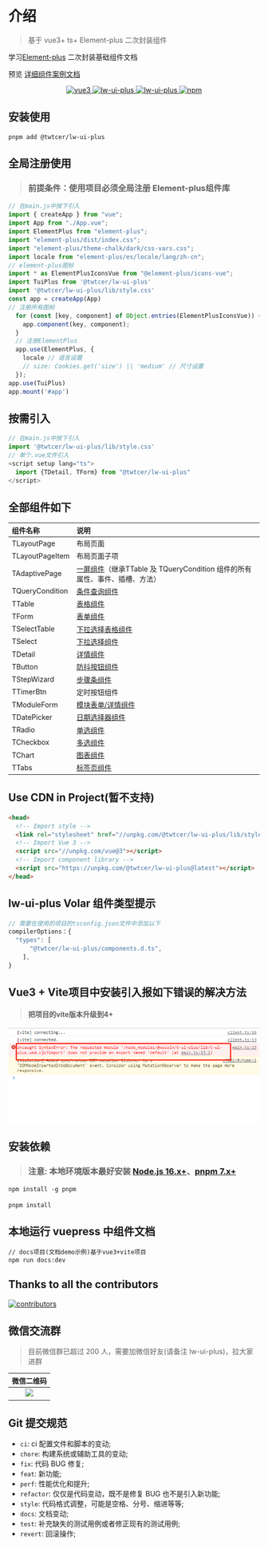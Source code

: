  

# 介绍

> 基于 vue3+ ts+ Element-plus 二次封装组件

学习[Element-plus](https://element-plus.org/zh-CN/) 二次封装基础组件文档

预览 [详细组件案例文档](https://twtcer.github.io/lw-ui-plus/) 

<p align="center">
  <a href="https://github.com/vuejs/vue" target="_blank">
    <img src="https://img.shields.io/badge/vue-3.2.36-brightgreen.svg" alt="vue3">
  </a>
  <a href="https://gitee.com/twtcer/lw-ui-plus/stargazers" target="_blank">
    <img src="https://gitee.com/twtcer/lw-ui-plus/badge/star.svg?theme=dark" alt="lw-ui-plus">
  </a>
   <a href="https://github.com/twtcer/lw-ui-plus/stargazers" target="_blank">
    <img src="https://img.shields.io/github/stars/twtcer/lw-ui-plus.svg" alt="lw-ui-plus">
  </a>
   <a href="https://www.npmjs.com/package/@twtcer/lw-ui-plus" target="_blank">
      <img alt="npm" src="https://img.shields.io/npm/v/@twtcer/lw-ui-plus.svg" />
    </a>
</p>
 
## 安装使用

```shell
pnpm add @twtcer/lw-ui-plus
```

## 全局注册使用

> ### 前提条件：使用项目必须全局注册 Element-plus组件库

```js
// 在main.js中按下引入
import { createApp } from "vue";
import App from "./App.vue";
import ElementPlus from "element-plus";
import "element-plus/dist/index.css";
import "element-plus/theme-chalk/dark/css-vars.css";
import locale from "element-plus/es/locale/lang/zh-cn";
// element-plus图标
import * as ElementPlusIconsVue from "@element-plus/icons-vue";
import TuiPlus from '@twtcer/lw-ui-plus'
import '@twtcer/lw-ui-plus/lib/style.css'
const app = createApp(App)
// 注册所有图标
  for (const [key, component] of Object.entries(ElementPlusIconsVue)) {
    app.component(key, component);
  }
  // 注册ElementPlus
  app.use(ElementPlus, {
    locale // 语言设置
    // size: Cookies.get('size') || 'medium' // 尺寸设置
  });
app.use(TuiPlus)
app.mount('#app')
```

## 按需引入

```js
// 在main.js中按下引入
import '@twtcer/lw-ui-plus/lib/style.css'
// 单个.vue文件引入
<script setup lang="ts">
  import {TDetail, TForm} from "@twtcer/lw-ui-plus"
</script>
```
## 全部组件如下
| 组件名称        | 说明                                                                                                                                                       |
| :-------------- | :--------------------------------------------------------------------------------------------------------------------------------------------------------- |
| TLayoutPage     | 布局页面                                                                                                                                                   |
| TLayoutPageItem | 布局页面子项                                                                                                                                               |
| TAdaptivePage   | [一屏组件](https://twtcer.github.io/lw-ui-plus/components/TAdaptivePage/base.html?_blank)（继承TTable 及 TQueryCondition 组件的所有属性、事件、插槽、方法） |
| TQueryCondition | [条件查询组件](https://twtcer.github.io/lw-ui-plus/components/TQueryCondition/base.html?_blank)                                                             |
| TTable          | [表格组件](https://twtcer.github.io/lw-ui-plus/components/TTable/base.html?_blank)                                                                          |
| TForm           | [表单组件](https://twtcer.github.io/lw-ui-plus/components/TForm/base.html?_blank)                                                                           |
| TSelectTable    | [下拉选择表格组件](https://twtcer.github.io/lw-ui-plus/components/TSelectTable/base.html?_blank)                                                            |
| TSelect         | [下拉选择组件](https://twtcer.github.io/lw-ui-plus/components/TSelect/base.html?_blank)                                                                     |
| TDetail         | [详情组件](https://twtcer.github.io/lw-ui-plus/components/TDetail/base.html?_blank)                                                                         |
| TButton         | [防抖按钮组件](https://twtcer.github.io/lw-ui-plus/components/TButton/base.html?_blank)                                                                     |
| TStepWizard     | [步骤条组件](https://twtcer.github.io/lw-ui-plus/components/TStepWizard/base.html?_blank)                                                                   |
| TTimerBtn       | 定时按钮组件                                                                                                                                               |
| TModuleForm     | [模块表单/详情组件](https://twtcer.github.io/lw-ui-plus/components/TModuleForm/base.html?_blank)                                                            |
| TDatePicker     | [日期选择器组件](https://twtcer.github.io/lw-ui-plus/components/TDatePicker/base.html?_blank)                                                               |
| TRadio          | [单选组件](https://twtcer.github.io/lw-ui-plus/components/TRadio/base.html?_blank)                                                                          |
| TCheckbox       | [多选组件](https://twtcer.github.io/lw-ui-plus/components/TCheckbox/base.html?_blank)                                                                       |
| TChart          | [图表组件](https://twtcer.github.io/lw-ui-plus/components/TChart/base.html?_blank)                                                                          |
| TTabs           | [标签页组件](https://twtcer.github.io/lw-ui-plus/components/TTabs/base.html?_blank)                                                                         |


## Use CDN in Project(暂不支持)

```html
<head>
  <!-- Import style -->
  <link rel="stylesheet" href="//unpkg.com/@twtcer/lw-ui-plus/lib/style.css" />
  <!-- Import Vue 3 -->
  <script src="//unpkg.com/vue@3"></script>
  <!-- Import component library -->
  <script src="https://unpkg.com/@twtcer/lw-ui-plus@latest"></script>
</head>
```
## lw-ui-plus Volar 组件类型提示

```js
// 需要在使用的项目的tsconfig.json文件中添加以下
compilerOptions：{
  "types": [
      "@twtcer/lw-ui-plus/components.d.ts",
    ],
}

```
## Vue3 + Vite项目中安装引入报如下错误的解决方法
> #### 把项目的vite版本升级到4+

<img src="./public/error.png">

## 安装依赖
> ### 注意: 本地环境版本最好安装 [Node.js 16.x+](https://nodejs.org/en)、[pnpm 7.x+](https://github.com/pnpm/pnpm/)

```shell
npm install -g pnpm

pnpm install

```

## 本地运行 vuepress 中组件文档

```shell
// docs项目(文档demo示例)基于vue3+vite项目
npm run docs:dev

```

## Thanks to all the contributors

<a href="https://github.com/twtcer/lw-ui-plus/graphs/contributors">
  <img src="https://contrib.rocks/image?repo=twtcer/lw-ui-plus" alt="contributors" />
</a>

## 微信交流群

>目前微信群已超过 200 人，需要加微信好友(请备注 lw-ui-plus)，拉大家进群

|                微信二维码                 |
| :---------------------------------------: |
| <img src="./public/twtcer.jpg" width=170> |

## Git 提交规范

- `ci`: ci 配置文件和脚本的变动;
- `chore`: 构建系统或辅助工具的变动;
- `fix`: 代码 BUG 修复;
- `feat`: 新功能;
- `perf`: 性能优化和提升;
- `refactor`: 仅仅是代码变动，既不是修复 BUG 也不是引入新功能;
- `style`: 代码格式调整，可能是空格、分号、缩进等等;
- `docs`: 文档变动;
- `test`: 补充缺失的测试用例或者修正现有的测试用例;
- `revert`: 回滚操作;
